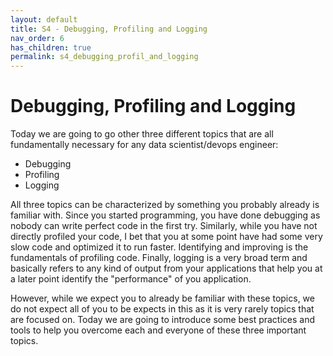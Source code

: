 ```yaml
---
layout: default
title: S4 - Debugging, Profiling and Logging
nav_order: 6
has_children: true
permalink: s4_debugging_profil_and_logging
---
```


# Debugging, Profiling and Logging

Today we are going to go other three different topics that are all fundamentally necessary for any data scientist/devops engineer:

* Debugging
* Profiling
* Logging

All three topics can be characterized by something you probably already is familiar with. Since you started programming, you have
done debugging as nobody can write perfect code in the first try. Similarly, while you have not directly profiled your code, I bet
that you at some point have had some very slow code and optimized it to run faster. Identifying and improving is the fundamentals
of profiling code. Finally, logging is a very broad term and basically refers to any kind of output from your applications that help
you at a later point identify the "performance" of you application.

However, while we expect you to already be familiar with these topics, we do not expect all of you to be expects in this as it is very
rarely topics that are focused on. Today we are going to introduce some best practices and tools to help you overcome each and everyone
of these three important topics.
